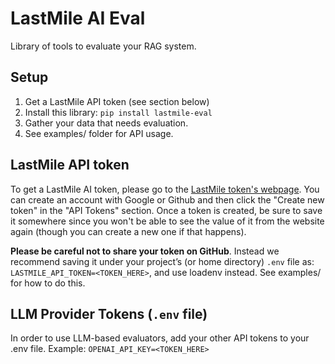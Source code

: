 # LastMile AI Eval

Library of tools to evaluate your RAG system.

## Setup

1. Get a LastMile API token (see section below)
2. Install this library: `pip install lastmile-eval`
3. Gather your data that needs evaluation.
4. See examples/ folder for API usage.

## LastMile API token

To get a LastMile AI token, please go to the [LastMile token's webpage](https://lastmileai.dev/settings?page=tokens).
You can create an account with Google or Github and then click the "Create new token" in the "API Tokens" section. Once a token is created, be sure to save it somewhere since you won't be able to see the value of it from the website again (though you can create a new one if that happens).

**Please be careful not to share your token on GitHub**. Instead we recommend saving it under your project’s (or home directory) `.env` file as: `LASTMILE_API_TOKEN=<TOKEN_HERE>`, and use loadenv instead.
See examples/ for how to do this.


## LLM Provider Tokens (`.env` file)

In order to use LLM-based evaluators, add your other API tokens to your .env file.
Example: `OPENAI_API_KEY=<TOKEN_HERE>`